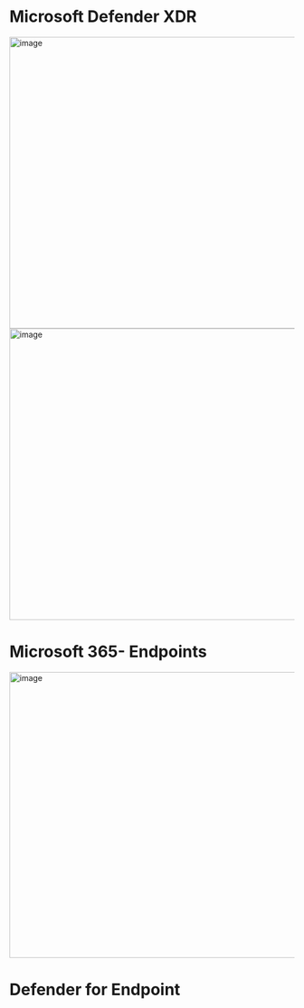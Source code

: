 # Microsoft Defender XDR


<img width="875" height="515" alt="image" src="https://github.com/user-attachments/assets/810acb4b-7a48-4342-87a4-4d7a291b0243" />



<img width="875" height="515" alt="image" src="https://github.com/user-attachments/assets/65c9f64a-74b2-4ea4-a955-47eb3694d981" />



# Microsoft 365- Endpoints

<img width="911" height="505" alt="image" src="https://github.com/user-attachments/assets/39a68907-a267-4c45-aeb6-255e0a5bf108" />



# Defender for Endpoint
